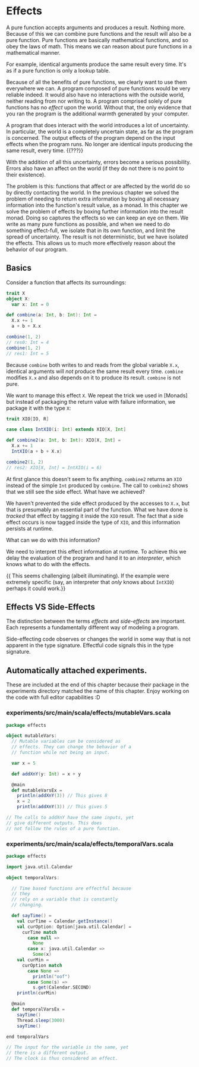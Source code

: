 # Effects

A pure function accepts arguments and produces a result.
Nothing more.
Because of this we can combine pure functions and the result will also be a pure function.
Pure functions are basically mathematical functions, and so obey the laws of math.
This means we can reason about pure functions in a mathematical manner.

For example, identical arguments produce the same result every time.
It's as if a pure function is only a lookup table.

Because of all the benefits of pure functions, we clearly want to use them everywhere we can.
A program composed of pure functions would be very reliable indeed.
It would also have no interactions with the outside world, neither reading from nor writing to.
A program comprised solely of pure functions has no *effect* upon the world.
Without that, the only evidence that you ran the program is the additional warmth generated by your computer.

A program that does interact with the world introduces a lot of uncertainty.
In particular, the world is a completely uncertain state, as far as the program is concerned.
The output effects of the program depend on the input effects when the program runs.
No longer are identical inputs producing the same result, every time. {{???}}

With the addition of all this uncertainty, errors become a serious possibility.
Errors also have an affect on the world (if they do not there is no point to their existence).

The problem is this: functions that affect or are affected by the world do so by directly contacting the world.
In the previous chapter we solved the problem of needing to return extra information by boxing all necessary information into the function's result value, as a monad.
In this chapter we solve the problem of effects by boxing further information into the result monad.
Doing so captures the effects so we can keep an eye on them.
We write as many pure functions as possible, and when we need to do something effect-full, we isolate that in its own function, and limit the spread of uncertainty.
The result is not deterministic, but we have isolated the effects.
This allows us to much more effectively reason about the behavior of our program.

## Basics

Consider a function that affects its surroundings:

```scala
trait X
object X:
  var x: Int = 0

def combine(a: Int, b: Int): Int =
  X.x += 1
  a + b + X.x

combine(1, 2)
// res0: Int = 4
combine(1, 2)
// res1: Int = 5
```

Because `combine` both writes to and reads from the global variable `X.x`, identical arguments will *not* produce the same result every time.
`combine` modifies `X.x` and also depends on it to produce its result.
`combine` is not pure.

We want to manage this effect `X`.
We repeat the trick we used in [Monads] but instead of packaging the return value with failure information, we package it with the type `X`:

```scala
trait XIO[IO, R]

case class IntXIO(i: Int) extends XIO[X, Int]

def combine2(a: Int, b: Int): XIO[X, Int] =
  X.x += 1
  IntXIO(a + b + X.x)

combine2(1, 2)
// res2: XIO[X, Int] = IntXIO(i = 6)
```

At first glance this doesn't seem to fix anything.
`combine2` returns an `XIO` instead of the simple `Int` produced by `combine`.
The call to `combine2` shows that we still see the side effect.
What have we achieved?

We haven't prevented the side effect produced by the accesses to `X.x`, but that is presumably an essential part of the function.
What we have done is *tracked* that effect by tagging it inside the `XIO` result.
The fact that a side effect occurs is now tagged inside the type of `XIO`, and this information persists at runtime.

What can we do with this information?

We need to interpret this effect information at runtime.
To achieve this we delay the evaluation of the program and hand it to an *interpreter*, which knows what to do with the effects.

{{ This seems challenging (albeit illuminating).
If the example were extremely specific (say, an interpreter that *only* knows about `IntXIO`) perhaps it could work.}}

## Effects VS Side-Effects

The distinction between the terms *effects* and *side-effects* are important.
Each represents a fundamentally different way of modeling a program.

Side-effecting code observes or changes the world in some way that is not apparent in the type signature.
Effectful code signals this in the type signature.



## Automatically attached experiments.
 These are included at the end of this 
 chapter because their package in the
 experiments directory matched the name
 of this chapter. Enjoy working on the
 code with full editor capabilities :D
 
 

### experiments/src/main/scala/effects/mutableVars.scala
```scala
package effects

object mutableVars:
  // Mutable variables can be considered as
  // effects. They can change the behavior of a
  // function while not being an input.

  var x = 5

  def addXnY(y: Int) = x + y

  @main
  def mutableVarsEx =
    println(addXnY(3)) // This gives 8
    x = 2
    println(addXnY(3)) // This gives 5

// The calls to addXnY have the same inputs, yet
// give different outputs. This does
// not follow the rules of a pure function.

```


### experiments/src/main/scala/effects/temporalVars.scala
```scala
package effects

import java.util.Calendar

object temporalVars:

  // Time based functions are effectful because
  // they
  // rely on a variable that is constantly
  // changing.

  def sayTime() =
    val curTime = Calendar.getInstance()
    val curOption: Option[java.util.Calendar] =
      curTime match
        case null =>
          None
        case x: java.util.Calendar =>
          Some(x)
    val curMin =
      curOption match
        case None =>
          println("oof")
        case Some(s) =>
          s.get(Calendar.SECOND)
    println(curMin)

  @main
  def temporalVarsEx =
    sayTime()
    Thread.sleep(3000)
    sayTime()

end temporalVars

// The input for the variable is the same, yet
// there is a different output.
// The clock is thus considered an effect.

```

            